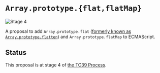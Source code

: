 # `Array.prototype.{flat,flatMap}`

![Stage 4](https://badges.aleen42.com/src/tc39_5.svg)

A proposal to add `Array.prototype.flat` ([formerly known as `Array.prototype.flatten`](https://developers.google.com/web/updates/2018/03/smooshgate)) and `Array.prototype.flatMap` to ECMAScript.

## Status

This proposal is at stage 4 of [the TC39 Process](https://tc39.github.io/process-document/).
